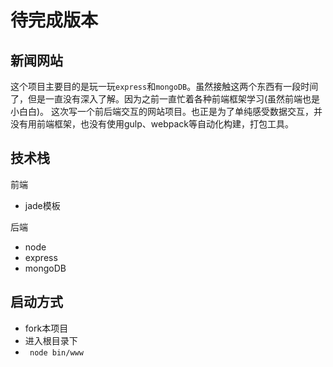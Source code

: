 # 待完成版本
## 新闻网站
  这个项目主要目的是玩一玩`express`和`mongoDB`。虽然接触这两个东西有一段时间了，但是一直没有深入了解。因为之前一直忙着各种前端框架学习(虽然前端也是小白白)。
  这次写一个前后端交互的网站项目。也正是为了单纯感受数据交互，并没有用前端框架，也没有使用gulp、webpack等自动化构建，打包工具。

## 技术栈

前端
* jade模板

后端
* node
* express
* mongoDB

## 启动方式

* fork本项目
* 进入根目录下
* ` node bin/www`